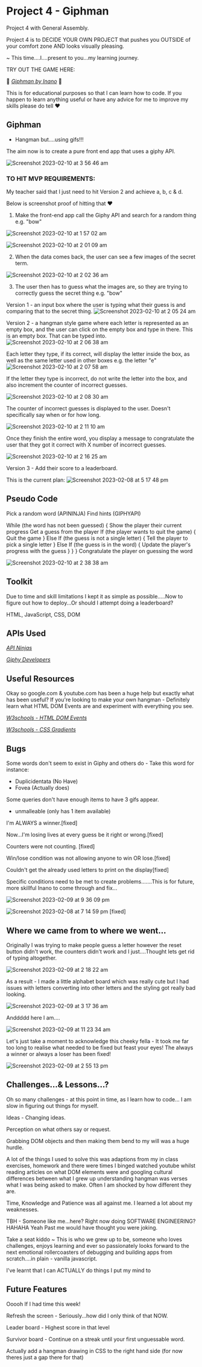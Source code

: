 # Project 4 - Giphman

Project 4 with General Assembly.

Project 4 is to DECIDE YOUR OWN PROJECT that pushes you OUTSIDE of your comfort zone AND looks visually pleasing.

~ This time....I....present to you...my learning journey.

TRY OUT THE GAME HERE:

:link: _[Giphman by Inano](https://inanoknowles.github.io/Project4/)_ :link:

This is for educational purposes so that I can learn how to code. If you happen to learn anything useful or have any advice for me to improve my skills please do tell :heart:

## Giphman

- Hangman but....using gifs!!!

The aim now is to create a pure front end app that uses a giphy API.

![Screenshot 2023-02-10 at 3 56 46 am](https://user-images.githubusercontent.com/116997107/217898053-9563e260-c920-4242-8081-6d868fa2eb78.png)

### TO HIT MVP REQUIREMENTS:

My teacher said that I just need to hit Version 2 and achieve a, b, c & d.

Below is screenshot proof of hitting that :heart:

1. Make the front-end app call the Giphy API and search for a random thing e.g. "bow"

![Screenshot 2023-02-10 at 1 57 02 am](https://user-images.githubusercontent.com/116997107/217872021-e82b377b-d927-4f6c-9f41-4f50011ef210.png)

![Screenshot 2023-02-10 at 2 01 09 am](https://user-images.githubusercontent.com/116997107/217872174-a40bacec-2e9d-4e19-9b2e-e40e5f3e98b1.png)

2. When the data comes back, the user can see a few images of the secret term.

![Screenshot 2023-02-10 at 2 02 36 am](https://user-images.githubusercontent.com/116997107/217872290-a7df82e0-f073-4831-8c04-ee9ff18ef35b.png)

3. The user then has to guess what the images are, so they are trying to correctly guess the secret thing e.g. "bow"

Version 1 - an input box where the user is typing what their guess is and comparing that to the secret thing.
![Screenshot 2023-02-10 at 2 05 24 am](https://user-images.githubusercontent.com/116997107/217872468-68378471-9c99-4cc6-8711-27a9ae272cab.png)

Version 2 - a hangman style game where each letter is represented as an empty box, and the user can click on the empty box and type in there. This is an empty box. That can be typed into.
![Screenshot 2023-02-10 at 2 06 38 am](https://user-images.githubusercontent.com/116997107/217873048-4e19f802-3f3e-4154-b2f2-53f028b162cc.png)

Each letter they type, if its correct, will display the letter inside the box, as well as the same letter used in other boxes e.g. the letter "e"
![Screenshot 2023-02-10 at 2 07 58 am](https://user-images.githubusercontent.com/116997107/217872854-5e9099e7-5b8a-4f7d-aa31-dd9ce5e4bcea.png)

If the letter they type is incorrect, do not write the letter into the box, and also increment the counter of incorrect guesses.

![Screenshot 2023-02-10 at 2 08 30 am](https://user-images.githubusercontent.com/116997107/217874010-7ea3b4cb-1ec5-45da-9713-b6d6b68eb560.png)

The counter of incorrect guesses is displayed to the user. Doesn't specifically say when or for how long.

![Screenshot 2023-02-10 at 2 11 10 am](https://user-images.githubusercontent.com/116997107/217874532-26a0e3b2-f773-4779-956c-2bca2d8c53cf.png)

Once they finish the entire word, you display a message to congratulate the user that they got it correct with X number of incorrect guesses.

![Screenshot 2023-02-10 at 2 16 25 am](https://user-images.githubusercontent.com/116997107/217875226-b30a180f-ffbe-421b-a99b-ce887fb6c1f4.png)

Version 3 - Add their score to a leaderboard.

This is the current plan:
![Screenshot 2023-02-08 at 5 17 48 pm](https://user-images.githubusercontent.com/116997107/217461004-45970af1-f667-4462-99a8-5b8cb9d0d262.png)

## Pseudo Code

Pick a random word (APININJA)
Find hints (GIPHYAPI)

While (the word has not been guessed) {
Show the player their current progress
Get a guess from the player
If (the player wants to quit the game) {
Quit the game
}
Else If (the guess is not a single letter) {
Tell the player to pick a single letter
}
Else If (the guess is in the word) {
Update the player's progress with the guess
}
}
}
Congratulate the player on guessing the word

![Screenshot 2023-02-10 at 2 38 38 am](https://user-images.githubusercontent.com/116997107/217879407-6a58f27b-0b65-495b-b571-b7e919f0bccf.png)

## Toolkit

Due to time and skill limitations I kept it as simple as possible.....Now to figure out how to deploy...Or should I attempt doing a leaderboard?

HTML, JavaScript, CSS, DOM

## APIs Used

_[API Ninjas](https://api-ninjas.com/api/randomword)_

_[Giphy Developers](https://developers.giphy.com/docs/api/#quick-start-guide)_

## Useful Resources

Okay so google.com & youtube.com has been a huge help but exactly what has been useful? If you're looking to make your own hangman - Definitely learn what HTML DOM Events are and experiment with everything you see.

_[W3schools - HTML DOM Events](https://www.w3schools.com/jsref/dom_obj_event.asp)_

_[W3schools - CSS Gradients](https://www.w3schools.com/css/css3_gradients.asp)_

## Bugs

Some words don't seem to exist in Giphy and others do - Take this word for instance:

- Duplicidentata (No Have)
- Fovea (Actually does)

Some queries don't have enough items to have 3 gifs appear.

- unmalleable (only has 1 item available)

I'm ALWAYS a winner.[fixed]

Now...I'm losing lives at every guess be it right or wrong.[fixed]

Counters were not counting. [fixed]

Win/lose condition was not allowing anyone to win OR lose.[fixed]

Couldn't get the already used letters to print on the display[fixed]

Specific conditions need to be met to create problems.......This is for future, more skillful Inano to come through and fix...

![Screenshot 2023-02-09 at 9 36 09 pm](https://user-images.githubusercontent.com/116997107/217881200-bfb90515-9982-471d-97e4-d06364ab87d5.png)

![Screenshot 2023-02-08 at 7 14 59 pm](https://user-images.githubusercontent.com/116997107/217881470-6d641ce0-bc01-42bb-a5e4-1aedfe7d63d4.png) [fixed]

## Where we came from to where we went...

Originally I was trying to make people guess a letter however the reset button didn't work, the counters didn't work and I just....Thought lets get rid of typing altogether.

![Screenshot 2023-02-09 at 2 18 22 am](https://user-images.githubusercontent.com/116997107/217690944-7500f919-20cb-465c-8dbc-8eae60f1c5bd.png)

As a result - I made a little alphabet board which was really cute but I had issues with letters converting into other letters and the styling got really bad looking.

![Screenshot 2023-02-09 at 3 17 36 am](https://user-images.githubusercontent.com/116997107/217690916-ea574455-7c34-40b1-8b55-fcf7484a412a.png)

Anddddd here I am....

![Screenshot 2023-02-09 at 11 23 34 am](https://user-images.githubusercontent.com/116997107/217690974-6bfe6f6f-7f31-41eb-89c7-9afebff2cfea.png)

Let's just take a moment to acknowledge this cheeky fella - It took me far too long to realise what needed to be fixed but feast your eyes! The always a winner or always a loser has been fixed!

![Screenshot 2023-02-09 at 2 55 13 pm](https://user-images.githubusercontent.com/116997107/217722190-86e86f31-b1da-47bf-ad29-05bcafc87c95.png)

## Challenges...& Lessons...?

Oh so many challenges - at this point in time, as I learn how to code... I am slow in figuring out things for myself.

Ideas - Changing ideas.

Perception on what others say or request.

Grabbing DOM objects and then making them bend to my will was a huge hurdle.

A lot of the things I used to solve this was adaptions from my in class exercises, homework and there were times I binged watched youtube whilst reading articles on what DOM elements were and googling cultural differences between what I grew up understanding hangman was verses what I was being asked to make. Often I am shocked by how different they are.

Time, Knowledge and Patience was all against me. I learned a lot about my weaknesses.

TBH - Someone like me...here? Right now doing SOFTWARE ENGINEERING? HAHAHA Yeah Past me would have thought you were joking.

Take a seat kiddo ~ This is who we grew up to be, someone who loves challenges, enjoys learning and ever so passionately looks forward to the next emotional rollercoasters of debugging and building apps from scratch....in plain - vanilla javascript.

I've learnt that I can ACTUALLY do things I put my mind to

## Future Features

Ooooh If I had time this week!

Refresh the screen - Seriously...how did I only think of that NOW.

Leader board - Highest score in that level

Survivor board - Continue on a streak until your first unguessable word.

Actually add a hangman drawing in CSS to the right hand side (for now theres just a gap there for that)
